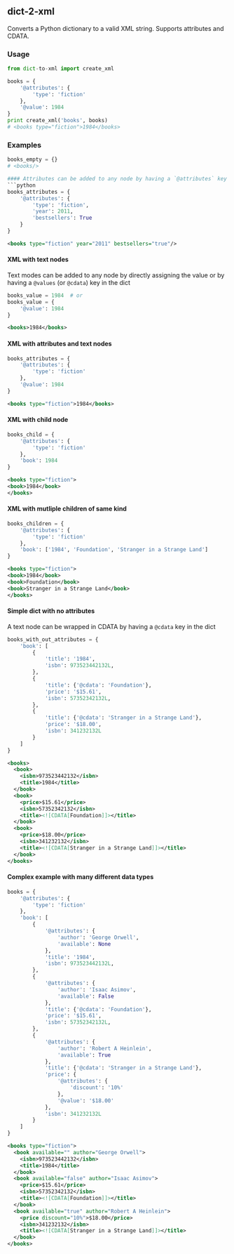 ## dict-2-xml
Converts a Python dictionary to a valid XML string. Supports attributes and CDATA.

### Usage
```python
from dict-to-xml import create_xml

books = {
    '@attributes': {
        'type': 'fiction'
    },
    '@value': 1984
}
print create_xml('books', books)
# <books type="fiction">1984</books>
```

### Examples

```python
books_empty = {}
# <books/>

#### Attributes can be added to any node by having a `@attributes` key in the dict
```python
books_attributes = {
    '@attributes': {
        'type': 'fiction',
        'year': 2011,
        'bestsellers': True
    }
}
```
```xml
<books type="fiction" year="2011" bestsellers="true"/>
```
#### XML with text nodes
Text modes can be added to any node by directly assigning the value or by having a `@values` (or `@cdata`) key in the dict
```python
books_value = 1984  # or
books_value = {
    '@value': 1984
}
```
```xml
<books>1984</books>
```
#### XML with attributes and text nodes
```python
books_attributes = {
    '@attributes': {
        'type': 'fiction'
    },
    '@value': 1984
}
```
```xml
<books type="fiction">1984</books>
```
#### XML with child node
```python
books_child = {
    '@attributes': {
        'type': 'fiction'
    },
    'book': 1984
}
```
```xml
<books type="fiction">
<book>1984</book>
</books>
```
#### XML with mutliple children of same kind
```python
books_children = {
    '@attributes': {
        'type': 'fiction'
    },
    'book': ['1984', 'Foundation', 'Stranger in a Strange Land']
}
```
```xml
<books type="fiction">
<book>1984</book>
<book>Foundation</book>
<book>Stranger in a Strange Land</book>
</books>
```
#### Simple dict with no attributes
A text node can be wrapped in CDATA by having a `@cdata` key in the dict
```python
books_with_out_attributes = {
    'book': [
        {
            'title': '1984',
            'isbn': 973523442132L,
        },
        {
            'title': {'@cdata': 'Foundation'},
            'price': '$15.61',
            'isbn': 57352342132L,
        },
        {
            'title': {'@cdata': 'Stranger in a Strange Land'},
            'price': '$18.00',
            'isbn': 341232132L
        }
    ]
}
```
```xml
<books>
  <book>
    <isbn>973523442132</isbn>
    <title>1984</title>
  </book>
  <book>
    <price>$15.61</price>
    <isbn>57352342132</isbn>
    <title><![CDATA[Foundation]]></title>
  </book>
  <book>
    <price>$18.00</price>
    <isbn>341232132</isbn>
    <title><![CDATA[Stranger in a Strange Land]]></title>
  </book>
</books>
```
#### Complex example with many different data types
```python
books = {
    '@attributes': {
        'type': 'fiction'
    },
    'book': [
        {
            '@attributes': {
                'author': 'George Orwell',
                'available': None
            },
            'title': '1984',
            'isbn': 973523442132L,
        },
        {
            '@attributes': {
                'author': 'Isaac Asimov',
                'available': False
            },
            'title': {'@cdata': 'Foundation'},
            'price': '$15.61',
            'isbn': 57352342132L,
        },
        {
            '@attributes': {
                'author': 'Robert A Heinlein',
                'available': True
            },
            'title': {'@cdata': 'Stranger in a Strange Land'},
            'price': {
                '@attributes': {
                    'discount': '10%'
                },
                '@value': '$18.00'
            },
            'isbn': 341232132L
        }
    ]
}
```
```xml
<books type="fiction">
  <book available="" author="George Orwell">
    <isbn>973523442132</isbn>
    <title>1984</title>
  </book>
  <book available="false" author="Isaac Asimov">
    <price>$15.61</price>
    <isbn>57352342132</isbn>
    <title><![CDATA[Foundation]]></title>
  </book>
  <book available="true" author="Robert A Heinlein">
    <price discount="10%">$18.00</price>
    <isbn>341232132</isbn>
    <title><![CDATA[Stranger in a Strange Land]]></title>
  </book>
</books>
```

